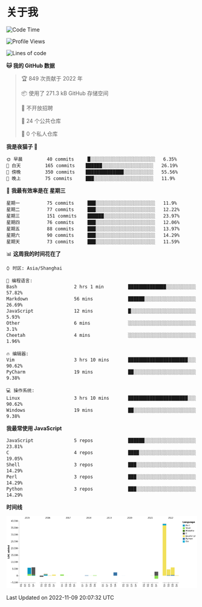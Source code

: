 # 关于我

<!--START_SECTION:waka-->
![Code Time](http://img.shields.io/badge/Code%20Time-692%20hrs%2014%20mins-blue)

![Profile Views](http://img.shields.io/badge/%E4%B8%AA%E4%BA%BA%E8%B5%84%E6%96%99%E8%A7%82%E7%9C%8B%E6%AC%A1%E6%95%B0-0-blue)

![Lines of code](https://img.shields.io/badge/%E4%BB%8E%E3%80%8CHello%20World%E3%80%8D%E8%B5%B7%E6%88%91%E5%B7%B2%E7%BB%8F%E5%86%99%E4%BA%86-67%20Thousand%20%E8%A1%8C%E4%BB%A3%E7%A0%81-blue)

**🐱 我的 GitHub 数据** 

> 🏆 849 次贡献于 2022 年
 > 
> 📦  使用了 271.3 kB GitHub 存储空间 
 > 
> 🚫 不开放招聘
 > 
> 📜 24 个公共仓库 
 > 
> 🔑 0 个私人仓库  
 > 
**我是夜猫子 🦉** 

```text
🌞 早晨         40 commits     █░░░░░░░░░░░░░░░░░░░░░░░░   6.35% 
🌆 白天         165 commits    ██████░░░░░░░░░░░░░░░░░░░   26.19% 
🌃 傍晚         350 commits    ██████████████░░░░░░░░░░░   55.56% 
🌙 晚上         75 commits     ███░░░░░░░░░░░░░░░░░░░░░░   11.9%

```
📅 **我最有效率是在 星期三** 

```text
星期一          75 commits     ███░░░░░░░░░░░░░░░░░░░░░░   11.9% 
星期二          77 commits     ███░░░░░░░░░░░░░░░░░░░░░░   12.22% 
星期三          151 commits    ██████░░░░░░░░░░░░░░░░░░░   23.97% 
星期四          76 commits     ███░░░░░░░░░░░░░░░░░░░░░░   12.06% 
星期五          88 commits     ███░░░░░░░░░░░░░░░░░░░░░░   13.97% 
星期六          90 commits     ███░░░░░░░░░░░░░░░░░░░░░░   14.29% 
星期天          73 commits     ███░░░░░░░░░░░░░░░░░░░░░░   11.59%

```


📊 **这周我的时间花在了** 

```text
⌚︎ 时区: Asia/Shanghai

💬 编程语言: 
Bash                     2 hrs 1 min         ██████████████░░░░░░░░░░░   57.82% 
Markdown                 56 mins             ██████░░░░░░░░░░░░░░░░░░░   26.69% 
JavaScript               12 mins             █░░░░░░░░░░░░░░░░░░░░░░░░   5.93% 
Other                    6 mins              ░░░░░░░░░░░░░░░░░░░░░░░░░   3.1% 
Cheetah                  4 mins              ░░░░░░░░░░░░░░░░░░░░░░░░░   1.96%

🔥 编辑器: 
Vim                      3 hrs 10 mins       ██████████████████████░░░   90.62% 
PyCharm                  19 mins             ██░░░░░░░░░░░░░░░░░░░░░░░   9.38%

💻 操作系统: 
Linux                    3 hrs 10 mins       ██████████████████████░░░   90.62% 
Windows                  19 mins             ██░░░░░░░░░░░░░░░░░░░░░░░   9.38%

```

**我最常使用 JavaScript** 

```text
JavaScript               5 repos             ██████░░░░░░░░░░░░░░░░░░░   23.81% 
C                        4 repos             ████░░░░░░░░░░░░░░░░░░░░░   19.05% 
Shell                    3 repos             ███░░░░░░░░░░░░░░░░░░░░░░   14.29% 
Perl                     3 repos             ███░░░░░░░░░░░░░░░░░░░░░░   14.29% 
Python                   3 repos             ███░░░░░░░░░░░░░░░░░░░░░░   14.29%

```


**时间线**

![Chart not found](https://raw.githubusercontent.com/Arondight/Arondight/master/charts/bar_graph.png) 


 Last Updated on 2022-11-09 20:07:32 UTC
<!--END_SECTION:waka-->
